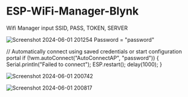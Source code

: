 # ESP-WiFi-Manager-Blynk
Wifi Manager input SSID, PASS, TOKEN, SERVER

![Screenshot 2024-06-01 201254](https://github.com/BS-code/ESP-WiFi-Manager-Blynk/assets/43749883/242944b7-a948-4521-8eac-b1455e19e356)
Password = "password"

 // Automatically connect using saved credentials or start configuration portal
  if (!wm.autoConnect("AutoConnectAP", "password")) {
    Serial.println("Failed to connect");
    ESP.restart();
    delay(1000);
  }

![Screenshot 2024-06-01 200742](https://github.com/BS-code/ESP-WiFi-Manager-Blynk/assets/43749883/f91475bf-2c2e-44e8-aa7a-1fd6367e962d)

![Screenshot 2024-06-01 200817](https://github.com/BS-code/ESP-WiFi-Manager-Blynk/assets/43749883/4feae532-acbd-4fb1-abae-a5f63c4f2135)


